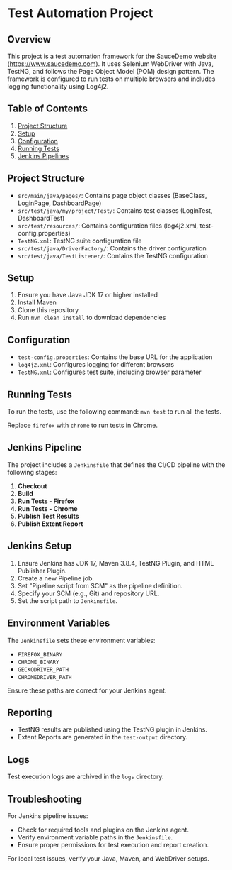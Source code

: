 # Test Automation Project

## Overview
This project is a test automation framework for the SauceDemo website (https://www.saucedemo.com). It uses Selenium WebDriver with Java, TestNG, and follows the Page Object Model (POM) design pattern. The framework is configured to run tests on multiple browsers and includes logging functionality using Log4j2.

## Table of Contents
1. [Project Structure](#project-structure)
2. [Setup](#setup)
3. [Configuration](#configuration)
4. [Running Tests](#running-tests)
5. [Jenkins Pipelines](#Jenkins-Pipeline)


## Project Structure
- `src/main/java/pages/`: Contains page object classes (BaseClass, LoginPage, DashboardPage)
- `src/test/java/my/project/Test/`: Contains test classes (LoginTest, DashboardTest)
- `src/test/resources/`: Contains configuration files (log4j2.xml, test-config.properties)
- `TestNG.xml`: TestNG suite configuration file
- `src/test/java/DriverFactory/`: Contains the driver configuration
- `src/test/java/TestListener/`: Contains the TestNG configuration


## Setup
1. Ensure you have Java JDK 17 or higher installed
2. Install Maven
3. Clone this repository
4. Run `mvn clean install` to download dependencies


## Configuration
- `test-config.properties`: Contains the base URL for the application
- `log4j2.xml`: Configures logging for different browsers
- `TestNG.xml`: Configures test suite, including browser parameter


## Running Tests
To run the tests, use the following command:  `mvn test` to run all the tests.


Replace `firefox` with `chrome` to run tests in Chrome.

## Jenkins Pipeline

The project includes a `Jenkinsfile` that defines the CI/CD pipeline with the following stages:

1. **Checkout**
2. **Build**
3. **Run Tests - Firefox**
4. **Run Tests - Chrome**
5. **Publish Test Results**
6. **Publish Extent Report**

## Jenkins Setup

1. Ensure Jenkins has JDK 17, Maven 3.8.4, TestNG Plugin, and HTML Publisher Plugin.
2. Create a new Pipeline job.
3. Set "Pipeline script from SCM" as the pipeline definition.
4. Specify your SCM (e.g., Git) and repository URL.
5. Set the script path to `Jenkinsfile`.

## Environment Variables

The `Jenkinsfile` sets these environment variables:

- `FIREFOX_BINARY`
- `CHROME_BINARY`
- `GECKODRIVER_PATH`
- `CHROMEDRIVER_PATH`

Ensure these paths are correct for your Jenkins agent.

## Reporting

- TestNG results are published using the TestNG plugin in Jenkins.
- Extent Reports are generated in the `test-output` directory.

## Logs

Test execution logs are archived in the `logs` directory.

## Troubleshooting

For Jenkins pipeline issues:

- Check for required tools and plugins on the Jenkins agent.
- Verify environment variable paths in the `Jenkinsfile`.
- Ensure proper permissions for test execution and report creation.

For local test issues, verify your Java, Maven, and WebDriver setups.